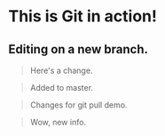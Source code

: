 # This is Git in action!

## Editing on a new branch.

> Here's a change.

> Added to master.

> Changes for git pull demo.

> Wow, new info.
